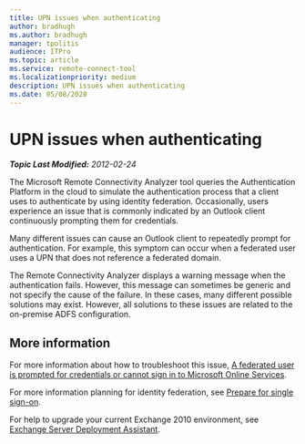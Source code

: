 ```yaml
---
title: UPN issues when authenticating
author: bradhugh
ms.author: bradhugh
manager: tpolitis
audience: ITPro 
ms.topic: article 
ms.service: remote-connect-tool
ms.localizationpriority: medium
description: UPN issues when authenticating
ms.date: 05/08/2020
---
```


# UPN issues when authenticating


_**Topic Last Modified:** 2012-02-24_

The Microsoft Remote Connectivity Analyzer tool queries the Authentication Platform in the cloud to simulate the authentication process that a client uses to authenticate by using identity federation. Occasionally, users experience an issue that is commonly indicated by an Outlook client continuously prompting them for credentials.

Many different issues can cause an Outlook client to repeatedly prompt for authentication. For example, this symptom can occur when a federated user uses a UPN that does not reference a federated domain.

The Remote Connectivity Analyzer displays a warning message when the authentication fails. However, this message can sometimes be generic and not specify the cause of the failure. In these cases, many different possible solutions may exist. However, all solutions to these issues are related to the on-premise ADFS configuration.

## More information

For more information about how to troubleshoot this issue, [A federated user is prompted for credentials or cannot sign in to Microsoft Online Services](https://support.microsoft.com/kb/2392130).

For more information planning for identity federation, see [Prepare for single sign-on](https://onlinehelp.microsoft.com/office365-enterprises/ff652540.aspx).

For help to upgrade your current Exchange 2010 environment, see [Exchange Server Deployment Assistant](https://technet.microsoft.com/exdeploy2010/default.aspx).
